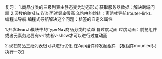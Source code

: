 复习：
1.商品分类的三级列表由静态变为动态形式 获取服务器数据：解决跨域问题
2.函数的防抖与节流 面试频率很高
3.路由的跳转：声明式导航(router-link)、编程式导航
编程式导航解决这个问题：标签的自定义属性

1.开发Search模块中的TypeNav商品分类的菜单 有过度动画
过度动画：前提组件或者元素务必要有v-if或者v-show才可以进行过度动画

2.现在商品三级列表很可以进行优化
在App组件种发起组件 【根组件mounted只执行一次】


